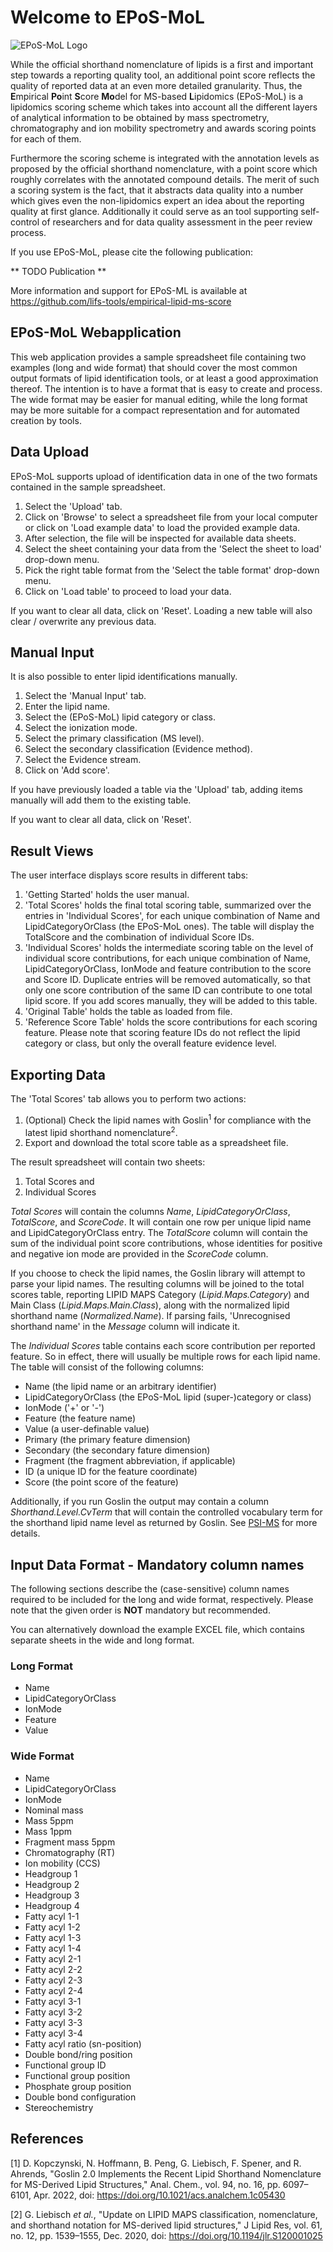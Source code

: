 # Welcome to EPoS-MoL

![EPoS-MoL Logo](eposmol.svg)

While the official shorthand nomenclature of lipids is a first and important step towards a reporting quality tool, an additional point score reflects the quality of reported data at an even more detailed granularity. Thus, the **E**mpirical **Po**int **S**core **Mo**del for MS-based **L**ipidomics (EPoS-MoL) is a lipidomics scoring scheme which takes into account all the different layers of analytical information to be obtained by mass spectrometry, chromatography and ion mobility spectrometry and awards scoring points for each of them.

Furthermore the scoring scheme is integrated with the annotation levels as proposed by the official shorthand nomenclature, with a point score which roughly correlates with the annotated compound details. The merit of such a scoring system is the fact, that it abstracts data quality into a number which gives even the non-lipidomics expert an idea about the reporting quality at first glance. Additionally it could serve as an tool supporting self-control of researchers and for data quality assessment in the peer review process.

If you use EPoS-MoL, please cite the following publication:

** TODO Publication **

More information and support for EPoS-ML is available at <a href="https://github.com/lifs-tools/empirical-lipid-ms-score" target="_blank">https://github.com/lifs-tools/empirical-lipid-ms-score</a>

## EPoS-MoL Webapplication

This web application provides a sample spreadsheet file containing two examples (long and wide format) that should cover the most common output formats of lipid identification tools, or at least a good approximation thereof. The intention is to have a format that is easy to create and process. The wide format may be easier for manual editing, while the long format may be more suitable for a compact representation and for automated creation by tools.

## Data Upload

EPoS-MoL supports upload of identification data in one of the two formats contained in the sample spreadsheet. 

1. Select the 'Upload' tab.
2. Click on 'Browse' to select a spreadsheet file from your local computer or click on 'Load example data' to load the provided example data.
3. After selection, the file will be inspected for available data sheets.
4. Select the sheet containing your data from the 'Select the sheet to load' drop-down menu.
5. Pick the right table format from the 'Select the table format' drop-down menu.
6. Click on 'Load table' to proceed to load your data.

If you want to clear all data, click on 'Reset'.
Loading a new table will also clear / overwrite any previous data.

## Manual Input

It is also possible to enter lipid identifications manually.

1. Select the 'Manual Input' tab.
2. Enter the lipid name.
3. Select the (EPoS-MoL) lipid category or class.
4. Select the ionization mode.
5. Select the primary classification (MS level).
6. Select the secondary classification (Evidence method).
7. Select the Evidence stream.
8. Click on 'Add score'.

If you have previously loaded a table via the 'Upload' tab, adding items manually will add them to the existing table.

If you want to clear all data, click on 'Reset'.

## Result Views

The user interface displays score results in different tabs:

1. 'Getting Started' holds the user manual.
2. 'Total Scores' holds the final total scoring table, summarized over the entries in 'Individual Scores', for each unique combination of Name and LipidCategoryOrClass (the EPoS-MoL ones). The table will display the TotalScore and the combination of individual Score IDs.
3. 'Individual Scores' holds the intermediate scoring table on the level of individual score contributions, for each unique combination of Name, LipidCategoryOrClass, IonMode and feature contribution to the score and Score ID. Duplicate entries will be removed automatically, so that only one score contribution of the same ID can contribute to one total lipid score. If you add scores manually, they will be added to this table.
4. 'Original Table' holds the table as loaded from file.
5. 'Reference Score Table' holds the score contributions for each scoring feature. Please note that scoring feature IDs do not reflect the lipid category or class, but only the overall feature evidence level.

## Exporting Data

The 'Total Scores' tab allows you to perform two actions:

1. (Optional) Check the lipid names with Goslin<sup>1</sup> for compliance with the latest lipid shorthand nomenclature<sup>2</sup>.
2. Export and download the total score table as a spreadsheet file.

The result spreadsheet will contain two sheets:

1. Total Scores and
2. Individual Scores

*Total Scores* will contain the columns *Name*,	*LipidCategoryOrClass*,	*TotalScore*, and *ScoreCode*. It will contain one row per unique lipid name and LipidCategoryOrClass entry.
The *TotalScore* column will contain the sum of the individual point score contributions, whose identities for positive and negative ion mode are provided in the *ScoreCode* column.

If you choose to check the lipid names, the Goslin library will attempt to parse your lipid names. The resulting columns will be joined to the total scores table, reporting LIPID MAPS Category (*Lipid.Maps.Category*) and Main Class (*Lipid.Maps.Main.Class*), along with the normalized lipid shorthand name (*Normalized.Name*). If parsing fails, 'Unrecognised shorthand name' in the *Message* column will indicate it.

The *Individual Scores* table contains each score contribution per reported feature. So in effect, there will usually be multiple rows for each lipid name.
The table will consist of the following columns: 

- Name (the lipid name or an arbitrary identifier)
- LipidCategoryOrClass (the EPoS-MoL lipid (super-)category or class)
- IonMode ('+' or '-')
- Feature (the feature name)
- Value (a user-definable value)
- Primary (the primary feature dimension)
- Secondary (the secondary fature dimension)
- Fragment (the fragment abbreviation, if applicable)
- ID (a unique ID for the feature coordinate)
- Score (the point score of the feature)

Additionally, if you run Goslin the output may contain a column *Shorthand.Level.CvTerm* that will contain the controlled vocabulary term for the shorthand lipid name level as returned by Goslin. See [PSI-MS](https://www.ebi.ac.uk/ols4/ontologies/ms) for more details.

## Input Data Format - Mandatory column names

The following sections describe the (case-sensitive) column names required to be included for the long and wide format, respectively. Please note that the given order is **NOT** mandatory but recommended.

You can alternatively download the example EXCEL file, which contains separate sheets in the wide and long format.

### Long Format

- Name
- LipidCategoryOrClass
- IonMode
- Feature
- Value

### Wide Format

- Name
- LipidCategoryOrClass
- IonMode
- Nominal mass
- Mass 5ppm
- Mass 1ppm
- Fragment mass 5ppm
- Chromatography (RT)
- Ion mobility (CCS)
- Headgroup 1
- Headgroup 2
- Headgroup 3
- Headgroup 4
- Fatty acyl 1-1
- Fatty acyl 1-2
- Fatty acyl 1-3
- Fatty acyl 1-4
- Fatty acyl 2-1
- Fatty acyl 2-2
- Fatty acyl 2-3
- Fatty acyl 2-4
- Fatty acyl 3-1
- Fatty acyl 3-2
- Fatty acyl 3-3
- Fatty acyl 3-4
- Fatty acyl ratio (sn-position)
- Double bond/ring position
- Functional group ID
- Functional group position
- Phosphate group position
- Double bond configuration
- Stereochemistry

## References

[1] D. Kopczynski, N. Hoffmann, B. Peng, G. Liebisch, F. Spener, and R. Ahrends, "Goslin 2.0 Implements the Recent Lipid Shorthand Nomenclature for MS-Derived Lipid Structures," Anal. Chem., vol. 94, no. 16, pp. 6097–6101, Apr. 2022, doi: https://doi.org/10.1021/acs.analchem.1c05430

[2] G. Liebisch *et al.*, "Update on LIPID MAPS classification, nomenclature, and shorthand notation for MS-derived lipid structures," J Lipid Res, vol. 61, no. 12, pp. 1539–1555, Dec. 2020, doi: https://doi.org/10.1194/jlr.S120001025
